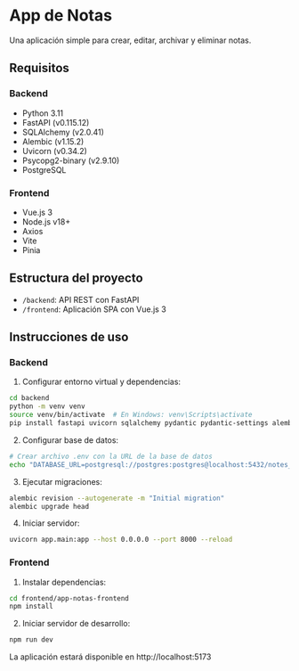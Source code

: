 # App de Notas

Una aplicación simple para crear, editar, archivar y eliminar notas.

## Requisitos

### Backend
- Python 3.11
- FastAPI (v0.115.12)
- SQLAlchemy (v2.0.41)
- Alembic (v1.15.2)
- Uvicorn (v0.34.2)
- Psycopg2-binary (v2.9.10)
- PostgreSQL

### Frontend
- Vue.js 3
- Node.js v18+
- Axios
- Vite
- Pinia

## Estructura del proyecto

- `/backend`: API REST con FastAPI
- `/frontend`: Aplicación SPA con Vue.js 3

## Instrucciones de uso

### Backend

1. Configurar entorno virtual y dependencias:
```bash
cd backend
python -m venv venv
source venv/bin/activate  # En Windows: venv\Scripts\activate
pip install fastapi uvicorn sqlalchemy pydantic pydantic-settings alembic psycopg2-binary python-dotenv
```

2. Configurar base de datos:
```bash
# Crear archivo .env con la URL de la base de datos
echo "DATABASE_URL=postgresql://postgres:postgres@localhost:5432/notes_db" > .env
```

3. Ejecutar migraciones:
```bash
alembic revision --autogenerate -m "Initial migration"
alembic upgrade head
```

4. Iniciar servidor:
```bash
uvicorn app.main:app --host 0.0.0.0 --port 8000 --reload
```

### Frontend

1. Instalar dependencias:
```bash
cd frontend/app-notas-frontend
npm install
```

2. Iniciar servidor de desarrollo:
```bash
npm run dev
```

La aplicación estará disponible en http://localhost:5173

